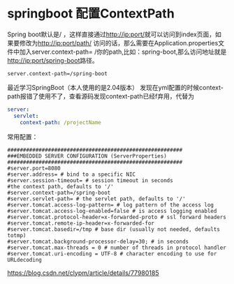# springboot 配置ContextPath

Spring boot默认是/ ，这样直接通过[http://ip:port/](http://ip/)就可以访问到index页面，如果要修改为[http://ip:port/path/](http://ip/path/) 访问的话，那么需要在Application.properties文件中加入server.context-path= /你的path,比如：spring-boot,那么访问地址就是[http://ip:port/spring-boot](http://ip/spring-boot)路径。

```
server.context-path=/spring-boot
```

最近学习SpringBoot（本人使用的是2.04版本） 发现在yml配置的时候context-path报错了使用不了，查看源码发现context-path已经f弃用，代替为

```yaml
server:
  servlet:
    context-path: /projectName
```

常用配置：

```properties
########################################################
###EMBEDDED SERVER CONFIGURATION (ServerProperties)
########################################################
#server.port=8080
#server.address= # bind to a specific NIC
#server.session-timeout= # session timeout in seconds
#the context path, defaults to '/'
#server.context-path=/spring-boot
#server.servlet-path= # the servlet path, defaults to '/'
#server.tomcat.access-log-pattern= # log pattern of the access log
#server.tomcat.access-log-enabled=false # is access logging enabled
#server.tomcat.protocol-header=x-forwarded-proto # ssl forward headers
#server.tomcat.remote-ip-header=x-forwarded-for
#server.tomcat.basedir=/tmp # base dir (usually not needed, defaults totmp)
#server.tomcat.background-processor-delay=30; # in seconds
#server.tomcat.max-threads = 0 # number of threads in protocol handler
#server.tomcat.uri-encoding = UTF-8 # character encoding to use for URLdecoding
```





https://blog.csdn.net/clypm/article/details/77980185